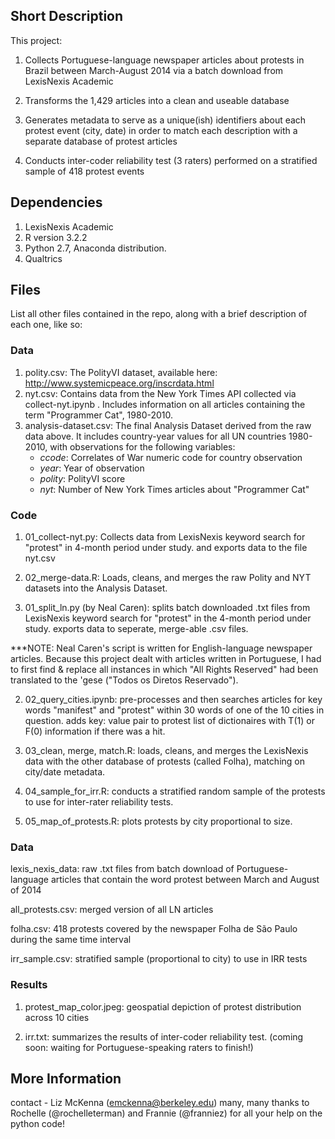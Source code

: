 
## Short Description

This project:

1. Collects Portuguese-language newspaper articles about protests in Brazil between March-August 2014 via a batch download from LexisNexis Academic

2. Transforms the 1,429 articles into a clean and useable database

3. Generates metadata to serve as a unique(ish) identifiers about each protest event (city, date) in order to match each description with a separate database of protest articles

4. Conducts inter-coder reliability test (3 raters) performed on a stratified sample of 418 protest events

## Dependencies

1. LexisNexis Academic
2. R version 3.2.2
3. Python 2.7, Anaconda distribution.
4. Qualtrics

## Files

List all other files contained in the repo, along with a brief description of each one, like so:

### Data

1. polity.csv: The PolityVI dataset, available here: http://www.systemicpeace.org/inscrdata.html
2. nyt.csv: Contains data from the New York Times API collected via collect-nyt.ipynb . Includes information on all articles containing the term "Programmer Cat", 1980-2010.
3. analysis-dataset.csv: The final Analysis Dataset derived from the raw data above. It includes country-year values for all UN countries 1980-2010, with observations for the following variables: 
    - *ccode*: Correlates of War numeric code for country observation
    - *year*: Year of observation
    - *polity*: PolityVI score
    - *nyt*: Number of New York Times articles about "Programmer Cat"

### Code

1. 01_collect-nyt.py: Collects data from LexisNexis keyword search for "protest" in 4-month period under study.  and exports data to the file nyt.csv
2. 02_merge-data.R: Loads, cleans, and merges the raw Polity and NYT datasets into the Analysis Dataset.

1. 01_split_ln.py (by Neal Caren): splits batch downloaded .txt files from LexisNexis keyword search for "protest" in the 4-month period under study. exports data to seperate, merge-able .csv files. 
 
***NOTE: Neal Caren's script is written for English-language newspaper articles. Because this project dealt with articles written in Portuguese, I had to first find & replace all instances in which "All Rights Reserved" had been translated to the 'gese ("Todos os Diretos Reservado").

2. 02_query_cities.ipynb: pre-processes and then searches articles for key words "manifest" and "protest" within 30 words of one of the 10 cities in question. adds key: value pair to protest list of dictionaires with T(1) or F(0) information if there was a hit.

3. 03_clean, merge, match.R: loads, cleans, and merges the LexisNexis data with the other database of protests (called Folha), matching on city/date metadata.

4. 04_sample_for_irr.R: conducts a stratified random sample of the protests to use for inter-rater reliability tests.

5. 05_map_of_protests.R: plots protests by city proportional to size.

### Data

lexis_nexis_data: raw .txt files from batch download of Portuguese-language articles that contain the word protest between March and August of 2014

all_protests.csv: merged version of all LN articles

folha.csv: 418 protests covered by the newspaper Folha de São Paulo during the same time interval

irr_sample.csv: stratified sample (proportional to city) to use in IRR tests

### Results

1. protest_map_color.jpeg: geospatial depiction of protest distribution across 10 cities

2. irr.txt: summarizes the results of inter-coder reliability test. (coming soon: waiting for Portuguese-speaking raters to finish!)

## More Information

contact - Liz McKenna (emckenna@berkeley.edu)
many, many thanks to Rochelle (@rochelleterman) and Frannie (@franniez) for all your help on the python code!
